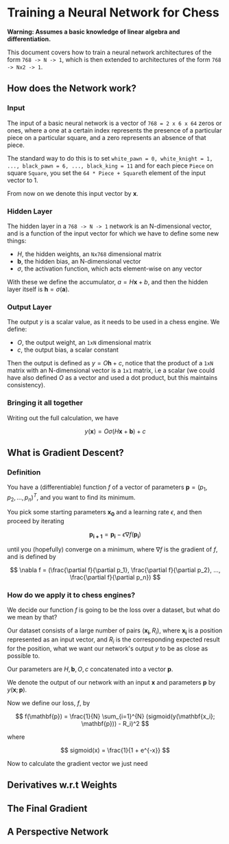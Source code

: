 # Training a Neural Network for Chess

__Warning: Assumes a basic knowledge of linear algebra and differentiation.__

This document covers how to train a neural network architectures of the form `768 -> N -> 1`, which is then
extended to architectures of the form `768 -> Nx2 -> 1`.

## How does the Network work?

### Input

The input of a basic neural network is a vector of `768 = 2 x 6 x 64` zeros or ones, where a one at a certain index
represents the presence of a particular piece on a particular square, and a zero represents an absence of that piece.

The standard way to do this is to set `white_pawn = 0, white_knight = 1, ..., black_pawn = 6, ..., black_king = 11` and
for each piece `Piece` on square `Square`, you set the `64 * Piece + Square`th element of the input vector to 1.

From now on we denote this input vector by $\mathbf{x}$.

### Hidden Layer

The hidden layer in a `768 -> N -> 1` network is an N-dimensional vector, and is a function of the input vector for which
we have to define some new things:

- $H$, the hidden weights, an `Nx768` dimensional matrix
- $\mathbf{b}$, the hidden bias, an N-dimensional vector
- $\sigma$, the activation function, which acts element-wise on any vector

With these we define the accumulator, $a = H \mathbf{x} + b$, and then the hidden layer itself is $\mathbf{h} = \sigma (\mathbf{a})$.

### Output Layer

The output $y$ is a scalar value, as it needs to be used in a chess engine. We define:

- $O$, the output weight, an `1xN` dimensional matrix
- $c$, the output bias, a scalar constant

Then the output is defined as $y = O \mathbf{h} + c$, notice that the product of a `1xN` matrix with an N-dimensional vector is a
`1x1` matrix, i.e a scalar (we could have also defined $O$ as a vector and used a dot product, but this maintains consistency).

### Bringing it all together

Writing out the full calculation, we have

$$
y(\mathbf{x}) = O \sigma( H \mathbf{x} + \mathbf{b} ) + c
$$

## What is Gradient Descent?

### Definition

You have a (differentiable) function $f$ of a vector of parameters $\mathbf{p} = (p_1, p_2, ..., p_n)^T$, and you want to find its minimum.

You pick some starting parameters $\mathbf{x_0}$ and a learning rate $\epsilon$, and then proceed by iterating

$$
\mathbf{p_{i + 1}} = \mathbf{p_i} - \epsilon \nabla f(\mathbf{p_i})
$$

until you (hopefully) converge on a minimum, where $\nabla f$ is the gradient of $f$, and is defined by

$$
\nabla f = (\frac{\partial f}{\partial p_1}, \frac{\partial f}{\partial p_2}, ..., \frac{\partial f}{\partial p_n})
$$

### How do we apply it to chess engines?

We decide our function $f$ is going to be the loss over a dataset, but what do we mean by that?

Our dataset consists of a large number of pairs $(\mathbf{x_i}, R_i)$, where $\mathbf{x_i}$ is a position represented as an input vector,
and $R_i$ is the corresponding expected result for the position, what we want our network's output $y$ to be as close as possible to.

Our parameters are $H, \mathbf{b}, O, c$ concatenated into a vector $\mathbf{p}$.

We denote the output of our network with an input $\mathbf{x}$ and parameters $\mathbf{p}$ by $y(\mathbf{x}; \mathbf{p})$.

Now we define our loss, $f$, by

$$
f(\mathbf{p}) = \frac{1}{N} \sum_{i=1}^{N} (sigmoid(y(\mathbf{x_i}; \mathbf{p})) - R_i)^2
$$

where 

$$
sigmoid(x) = \frac{1}{1 + e^{-x}}
$$

Now to calculate the gradient vector we just need 

## Derivatives w.r.t Weights

## The Final Gradient

## A Perspective Network
